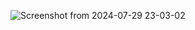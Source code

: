 ![Screenshot from 2024-07-29 23-03-02](https://github.com/user-attachments/assets/5f86fd45-e88d-4897-a520-be16f46f2ef5)

